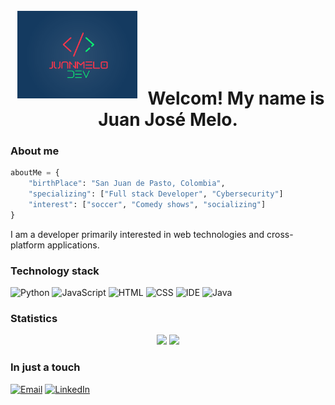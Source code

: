 
<h1 align="center">
<img width="38%" src="Logo.png" style="margin: 10px;" />
Welcom! My name is Juan José Melo.
</h1>

### About me

```python
aboutMe = {
    "birthPlace": "San Juan de Pasto, Colombia",
    "specializing": ["Full stack Developer", "Cybersecurity"]
    "interest": ["soccer", "Comedy shows", "socializing"]
}

```
I am a developer primarily interested in web technologies and cross-platform applications.

### Technology stack

![Python](https://img.shields.io/badge/Python-3776AB?logo=python&logoColor=white&style=flat)
![JavaScript](https://img.shields.io/badge/JavaScript-F7DF1E?logo=javascript&logoColor=white&style=flat)
![HTML](https://img.shields.io/badge/HTML-E34F26?logo=html5&logoColor=white&style=flat)
![CSS](https://img.shields.io/badge/CSS-1572B6?logo=css3&logoColor=white&style=flat)
![IDE](https://img.shields.io/badge/Visual%20Studio%20Code-007ACC?logo=visual-studio-code&logoColor=white&style=flat)
![Java](https://img.shields.io/badge/Java-B32629?logo=java&logoColor=white&style=flat)

### Statistics

<p align="center">
    <img width="48%" src="https://github-readme-stats.vercel.app/api?username=juanmeloDev&show_icons=true&theme=tokyonight" />
    <img width="48%" src="https://github-readme-streak-stats.herokuapp.com/?user=juanmeloDev&theme=tokyonight" />
</p>

### In just a touch

[![Email](https://img.shields.io/badge/Gmail-D14836?logo=gmail&logoColor=white&style=flat)](mailto:juan.melo@uao.edu.co)
[![LinkedIn](https://img.shields.io/badge/LinkedIn-0077B5?logo=linkedin&logoColor=white&style=flat)](https://www.linkedin.com/in/juan-jose-melo-montenegro-22187616b/)

